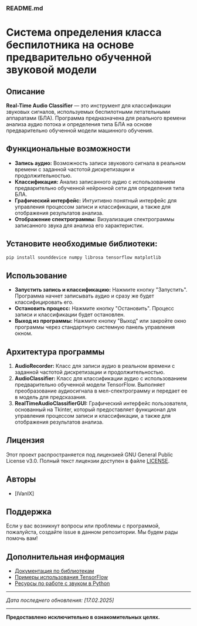 ### README.md
# Система определения класса беспилотника на основе предварительно обученной звуковой модели

## Описание

**Real-Time Audio Classifier** — это инструмент для классификации звуковых сигналов, используемых беспилотными летательными аппаратами (БЛА). Программа предназначена для реального времени анализа аудио потока и определения типа БЛА на основе предварительно обученной модели машинного обучения.

## Функциональные возможности

- **Запись аудио:** Возможность записи звукового сигнала в реальном времени с заданной частотой дискретизации и продолжительностью.
- **Классификация:** Анализ записанного аудио с использованием предварительно обученной нейронной сети для определения типа БЛА.
- **Графический интерфейс:** Интуитивно понятный интерфейс для управления процессом записи и классификации, а также для отображения результатов анализа.
- **Отображение спектрограммы:** Визуализация спектрограммы записанного звука для анализа его характеристик.

## Установите необходимые библиотеки:

   ```bash
   pip install sounddevice numpy librosa tensorflow matplotlib
   ```
## Использование

- **Запустить запись и классификацию:** Нажмите кнопку "Запустить". Программа начнет записывать аудио и сразу же будет классифицировать его.
- **Остановить процесс:** Нажмите кнопку "Остановить". Процесс записи и классификации будет остановлен.
- **Выход из программы:** Нажмите кнопку "Выход" или закройте окно программы через стандартную системную панель управления окном.

## Архитектура программы

1. **AudioRecorder:** Класс для записи аудио в реальном времени с заданной частотой дискретизации и продолжительностью.
2. **AudioClassifier:** Класс для классификации аудио с использованием предварительно обученной модели TensorFlow. Выполняет преобразование аудиосигнала в мел-спектрограмму и передает ее в модель для предсказания.
3. **RealTimeAudioClassifierGUI:** Графический интерфейс пользователя, основанный на Tkinter, который предоставляет функционал для управления процессом записи и классификации, а также для отображения результатов анализа.

## Лицензия

Этот проект распространяется под лицензией GNU General Public License v3.0. Полный текст лицензии доступен в файле [LICENSE](LICENSE).

## Авторы

- [IVanIX]

## Поддержка

Если у вас возникнут вопросы или проблемы с программой, пожалуйста, создайте issue в данном репозитории. Мы будем рады помочь вам!

## Дополнительная информация

- [Документация по библиотекам](https://docs.scipy.org/doc/scipy/reference/generated/scipy.io.wavfile.read.html)
- [Примеры использования TensorFlow](https://www.tensorflow.org/tutorials)
- [Ресурсы по работе с звуком в Python](https://python-sounddevice.readthedocs.io/en/0.4.1/)

---

*Дата последнего обновления: [17.02.2025]*

---

**Предоставлено исключительно в ознакомительных целях.**
